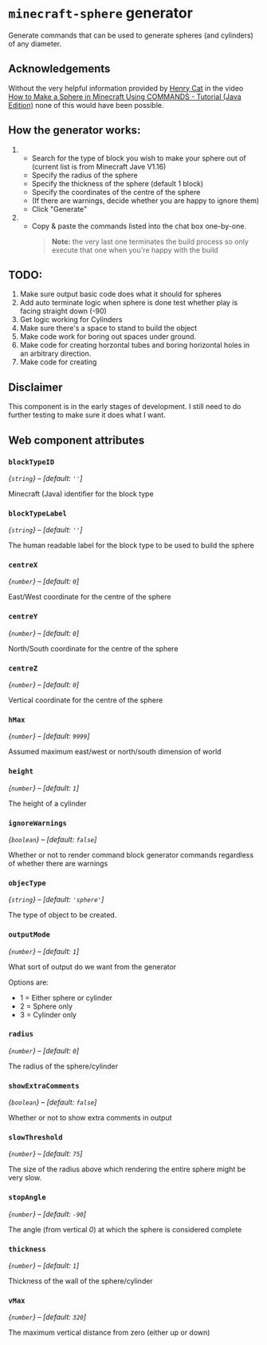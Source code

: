 # `minecraft-sphere` generator

Generate commands that can be used to generate spheres (and cylinders) of any diameter.
     
## Acknowledgements

Without the very helpful information provided by [Henry Cat](https://www.youtube.com/channel/UCEhgXO2ijjwaNXsGce3Dv9A) in the video [How to Make a Sphere in Minecraft Using COMMANDS - Tutorial (Java Edition)](https://www.youtube.com/watch?v=VR-iD5HZzE0&t=102s) none of this would have been possible.

## How the generator works:

1. * Search for the type of block you wish to make your sphere out 
     of (current list is from Minecraft Jave V1.16)
   * Specify the radius of the sphere
   * Specify the thickness of the sphere (default 1 block)
   * Specify the coordinates of the centre of the sphere
   * (If there are warnings, decide whether you are happy to ignore them)
   * Click "Generate"
2. * Copy & paste the commands listed into the chat box one-by-one. <br />
     > __Note:__ the very last one terminates the build process so 
     > only execute that one when you're happy with the build

## TODO:

1. Make sure output basic code does what it should for spheres
2. Add auto terminate logic when sphere is done 
    test whether play is facing straight down (-90)
3. Get logic working for Cylinders
4. Make sure there's a space to stand to build the object
5. Make code work for boring out spaces under ground.
6. Make code for creating horzontal tubes and boring horizontal holes in an arbitrary direction.
7. Make code for creating 

## Disclaimer

This component is in the early stages of development. I still need to do further testing to make sure it does what I want.



## Web component attributes

### `blockTypeID`

*{`string`}* &ndash; *[default: `''`]*

Minecraft (Java) identifier for the block type


### `blockTypeLabel`

*{`string`}* &ndash; *[default: `''`]*

The human readable label for the block type to be used to build the sphere


### `centreX`

*{`number`}* &ndash; *[default: `0`]*

East/West coordinate for the centre of the sphere


### `centreY`

*{`number`}* &ndash; *[default: `0`]*

North/South coordinate for the centre of the sphere


### `centreZ`

*{`number`}* &ndash; *[default: `0`]*

Vertical coordinate for the centre of the sphere


### `hMax`

*{`number`}* &ndash; *[default: `9999`]*

Assumed maximum east/west or north/south dimension of world


### `height`

*{`number`}* &ndash; *[default: `1`]*

The height of a cylinder


### `ignoreWarnings`

*{`boolean`}* &ndash; *[default: `false`]*

Whether or not to render command block generator commands regardless of whether there are warnings


### `objecType`

*{`string`}* &ndash; *[default: `'sphere'`]*

The type of object to be created.


### `outputMode`

*{`number`}* &ndash; *[default: `1`]*

What sort of output do we want from the generator 

Options are:
   * 1 = Either sphere or cylinder
   * 2 = Sphere only
   * 3 = Cylinder only


### `radius`

*{`number`}* &ndash; *[default: `0`]*

The radius of the sphere/cylinder


### `showExtraComments`

*{`boolean`}* &ndash; *[default: `false`]*

Whether or not to show extra comments in output


### `slowThreshold`

*{`number`}* &ndash; *[default: `75`]*

The size of the radius above which rendering the entire sphere might be very slow.


### `stopAngle`

*{`number`}* &ndash; *[default: `-90`]*

The angle (from vertical *0*) at which the sphere is considered complete


### `thickness`

*{`number`}* &ndash; *[default: `1`]*

Thickness of the wall of the sphere/cylinder


### `vMax`

*{`number`}* &ndash; *[default: `320`]*

The maximum vertical distance from zero (either up or down)
